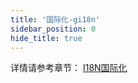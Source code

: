 ```yaml
---
title: '国际化-gi18n'
sidebar_position: 0
hide_title: true
---
```


详情请参考章节： [I18N国际化](output/goframe-v2.2-md/核心组件-重点/I18N国际化)

`	`